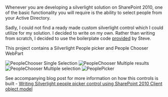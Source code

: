 Whenever you are developing a silverlight solution on SharePoint 2010, one of the basic functionality you will require is the ability to select people from your Active Directory.

Sadly, I could not find a ready made custom silverlight control which I could utilize for my solution. I decided to write on my own. Rather than writing from scratch, I decided to
use the boilerplate code [provided](http://blogs.technet.com/b/speschka/archive/2011/08/09/writing-a-sharepoint-2010-people-picker-control-for-silverlight.aspx) by Steve.

This project contains a Silverlight People picker and People Chooser WebPart 

![PeopleChooser Single Selection](https://raw2.github.com/madhur/SLControls/master/singlepicker.png)
![PeopleChooser Multiple results](https://raw2.github.com/madhur/SLControls/master/pickermultipleresults.png)
![PeopleChooser Multiple selection](https://raw2.github.com/madhur/SLControls/master/multiplepicker.png)
![PeoplePicker](https://raw2.github.com/madhur/SLControls/master/peoplepicker.png)

See accompanying blog post for more information on how this controls is built  - [Writing Silverlight people picker control using SharePoint 2010 Client object model](http://madhur.co.in/blog/2014/01/29/silverlight-people-picker.html)
